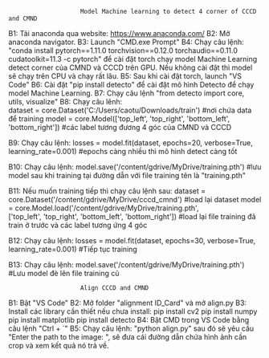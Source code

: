 						Model Machine learning to detect 4 corner of CCCD and CMND
B1: Tải anaconda qua website: https://www.anaconda.com/
B2: Mở anaconda navigator.
B3: Launch "CMD.exe Prompt"
B4: Chạy câu lệnh: "conda install pytorch==1.11.0 torchvision==0.12.0 torchaudio==0.11.0 cudatoolkit=11.3 -c pytorch" để cài đặt torch chạy model Machine Learning detect corner của CMND và CCCD trên GPU. Nếu không cài đặt thì model sẽ chạy trên CPU và chạy rất lâu.
B5: Sau khi cài đặt torch, launch "VS Code"
B6: Cài đặt "pip install detecto" để cài đặt mô hình Detecto để chạy model Machine Learning.
B7: Chạy câu lệnh "from detecto import core, utils, visualize"
B8: Chạy câu lênh: 	
	dataset = core.Dataset('C:/Users/caotu/Downloads/train')   					#nơi chứa data để training
	model = core.Model(['top_left', 'top_right', 'bottom_left', 'bottom_right']) 		#các label tương đương 4 góc của CMND và CCCD

B9: Chạy câu lệnh: 
	losses = model.fit(dataset, epochs=20, verbose=True, learning_rate=0.001)		#epochs càng nhiều thì mô hình detect càng tốt

B10: Chạy câu lệnh: 
	model.save('/content/gdrive/MyDrive/training.pth')						#lưu model sau khi training tại đường dẫn với file training tên là "training.pth"

B11: Nếu muốn training tiếp thì chạy câu lệnh sau:
	dataset = core.Dataset('/content/gdrive/MyDrive/cccd_cmnd')					#load lại dataset
	model = core.Model.load('/content/gdrive/MyDrive/training.pth', 	
		['top_left', 'top_right', 'bottom_left', 'bottom_right'])				#load lại file training đã train ở trước và các label tương ứng 4 góc

B12: Chạy câu lệnh:
	losses = model.fit(dataset, epochs=30, verbose=True, learning_rate=0.001)		#Tiếp tục training

B13: Chạy câu lệnh:
	model.save('/content/gdrive/MyDrive/training.pth')						#Lưu model đè lên file training cũ

						Align CCCD and CMND
B1: Bật "VS Code"
B2: Mở folder "alignment ID_Card" và mở align.py
B3: Install các library cần thiết nếu chưa install:
			pip install cv2
			pip install numpy
			pip install matplotlib
			pip install detecto
B4: Bật CMD trong VS Code bằng câu lệnh "Ctrl + `"
B5: Chạy câu lệnh: "python align.py" sau đó sẽ yêu cầu "Enter the path to the image: ", sẽ đưa cái đường dẫn chứa hình ảnh cần crop và xem kết quả nó trả về.